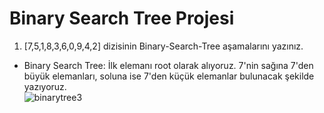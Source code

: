 # Binary Search Tree Projesi  
1. [7,5,1,8,3,6,0,9,4,2] dizisinin Binary-Search-Tree aşamalarını yazınız.  
+ Binary Search Tree: İlk elemanı root olarak alıyoruz. 7'nin sağına 7'den büyük elemanları, soluna ise 7'den küçük elemanlar bulunacak şekilde yazıyoruz.  
![binarytree3](https://user-images.githubusercontent.com/86481287/151703202-9b0f5875-fe8a-472d-b436-b5709980b746.jpeg)
